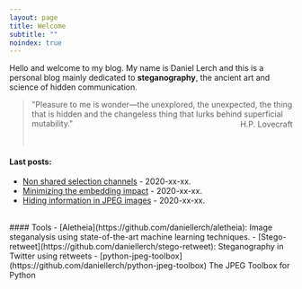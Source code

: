 ```yaml
---
layout: page
title: Welcome
subtitle: ""
noindex: true
---
```



Hello and welcome to my blog. My name is Daniel Lerch and this is a personal blog 
mainly dedicated to **steganography**, the ancient art and science of hidden communication.

> "Pleasure to me is wonder—the unexplored, the unexpected, the thing that is hidden and the changeless thing that lurks behind superficial mutability."  
> <div style='text-align:right;position:relative;top:-30px'>H.P. Lovecraft</div>




#### Last posts:
<!-- - [J-UNIWARD cost function for steganography in JPEG]() - 2020-xx-xx. -->
<!-- - [HILL cost function for steganography in spatial domain]() - 2020-xx-xx. -->
- [Non shared selection channels]() - 2020-xx-xx.
- [Minimizing the embedding impact]() - 2020-xx-xx.
- [Hiding information in JPEG images]() - 2020-xx-xx.
<!-- - [Johannes Trithemius and the Steganographia]() - 2020-xx-xx. -->


<div style='heigth:25px'>&nbsp;</div>
#### Tools
- [Aletheia](https://github.com/daniellerch/aletheia): Image steganalysis using state-of-the-art machine learning techniques.
- [Stego-retweet](https://github.com/daniellerch/stego-retweet): Steganography in Twitter using retweets
- [python-jpeg-toolbox](https://github.com/daniellerch/python-jpeg-toolbox) The JPEG Toolbox for Python


